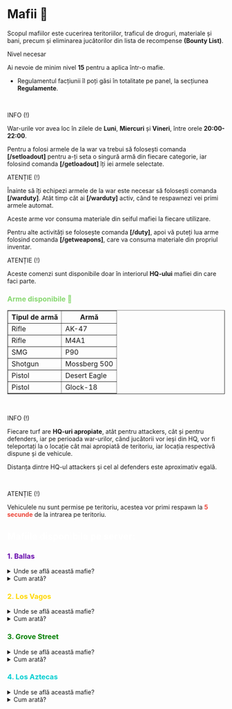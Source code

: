 <h1>Mafii 🥷</h1>
<p>Scopul mafiilor este cucerirea teritoriilor, traficul de droguri, materiale și bani, precum și eliminarea jucătorilor din lista de recompense <strong>(Bounty List)</strong>.</p>
<div class="danger-container">
    <p class="title">Nivel necesar</p>
    <p class="description">Ai nevoie de minim nivel <strong>15</strong> pentru a aplica într-o mafie.</p>
</div>
<ul>
    <li>Regulamentul facțiunii îl poți găsi în totalitate pe panel, la secțiunea <b>Regulamente</b>.</li>
</ul>
<br>
<div class="tip-container">
    <p class="title">INFO (!)</p>
    <p class="description">War-urile vor avea loc în zilele de <strong>Luni</strong>, <strong>Miercuri</strong> și <strong>Vineri</strong>, între orele <strong>20:00-22:00</strong>.</p>
</div>
<p>Pentru a folosi armele de la war va trebui să folosești comanda <strong>[/setloadout]</strong> pentru a-ți seta o singură armă din fiecare categorie, iar folosind comanda <strong>[/getloadout]</strong> îți iei armele selectate.</p>
<div class="danger-container">
    <p class="title">ATENȚIE (!)</p>
    <p class="description">Înainte să îți echipezi armele de la war este necesar să folosești comanda <strong>[/warduty]</strong>. Atât timp cât ai <strong>[/warduty]</strong> activ, când te respawnezi vei primi armele automat.</p>
    <p class="description">Aceste arme vor consuma materiale din seiful mafiei la fiecare utilizare.</p>
</div>
<p>Pentru alte activități se folosește comanda <strong>[/duty]</strong>, apoi vă puteți lua arme folosind comanda <strong>[/getweapons]</strong>, care va consuma materiale din propriul inventar.</p>
<div class="danger-container">
    <p class="title">ATENȚIE (!)</p>
    <p class="description">Aceste comenzi sunt disponibile doar în interiorul <strong>HQ-ului</strong> mafiei din care faci parte.</p>
</div>
<h3 style="color:#88d871">Arme disponibile 🔫</h3>
<table border="1">
    <thead>
        <tr>
            <th>Tipul de armă</th>
            <th>Armă</th>
        </tr>
    </thead>
    <tbody>
        <tr>
            <td>Rifle</td>
            <td>AK-47</td>
        </tr>
        <tr>
            <td>Rifle</td>
            <td>M4A1</td>
        </tr>
        <tr>
            <td>SMG</td>
            <td>P90</td>
        </tr>
        <tr>
            <td>Shotgun</td>
            <td>Mossberg 500</td>
        </tr>
        <tr>
            <td>Pistol</td>
            <td>Desert Eagle</td>
        </tr>
        <tr>
            <td>Pistol</td>
            <td>Glock-18</td>
        </tr>
    </tbody>
</table>
<br>
<div class="tip-container">
    <p class="title">INFO (!)</p>
    <p class="description" style="margin-bottom: 10px;">Fiecare turf are <strong>HQ-uri apropiate</strong>, atât pentru attackers, cât și pentru defenders, iar pe perioada war-urilor, când jucătorii vor ieși din HQ, vor fi teleportați la o locație cât mai apropiată de teritoriu, iar locația respectivă dispune și de vehicule. </p>
    <p class="description">Distanța dintre HQ-ul attackers și cel al defenders este aproximativ egală.</p>    
</div>
<br>
<div class="danger-container">
    <p class="title">ATENȚIE (!)</p>
    <p class="description">Vehiculele nu sunt permise pe teritoriu, acestea vor primi respawn la <strong style="color:#ec4235">5 secunde</strong> de la intrarea pe teritoriu.</p>
</div>
<h2 style="color:white">Mafiile disponibile pe server:</h2>
<h3 style="color:#6A0DAD">1. Ballas</h3>
<details class="details custom-block">
    <summary>Unde se află această mafie?</summary>
    <p><img src="https://i.imgur.com/iRimNVv.png" alt="Locație Ballas" title="Locație Ballas"></p>
</details>

<details class="details custom-block">
    <summary>Cum arată?</summary>
    <p><img src="https://i.imgur.com/gZcou5X.png" alt="HQ Ballas" title="HQ Ballas"></p>
</details>
<h3 style="color:#FFD700">2. Los Vagos</h3>
<details class="details custom-block">
    <summary>Unde se află această mafie?</summary>
    <p><img src="https://i.imgur.com/Dsr3s6N.png" alt="Locație Los Vagos" title="Locație Los Vagos"></p>
</details>

<details class="details custom-block">
    <summary>Cum arată?</summary>
    <p><img src="https://i.imgur.com/lDb8FqE.png" alt="HQ Los Vagos" title="HQ Los Vagos"></p>
</details>
<h3 style="color:#008000">3. Grove Street</h3>
<details class="details custom-block">
    <summary>Unde se află această mafie?</summary>
    <p><img src="https://i.imgur.com/1DYTNEO.png" alt="Locație Grove Street" title="Locație Grove Street"></p>
</details>

<details class="details custom-block">
    <summary>Cum arată?</summary>
    <p><img src="https://i.imgur.com/lrffWnd.png" alt="HQ Grove Street" title="HQ Grove Street"></p>
</details>
<h3 style="color:#00CED1">4. Los Aztecas</h3>
<details class="details custom-block">
    <summary>Unde se află această mafie?</summary>
    <p><img src="https://i.imgur.com/7m18gB5.png" alt="Locație Los Aztecas" title="Locație Los Aztecas"></p>
</details>

<details class="details custom-block">
    <summary>Cum arată?</summary>
    <p><img src="https://i.imgur.com/fckIezR.png" alt="HQ Los Aztecas" title="HQ Los Aztecas"></p>
</details>
